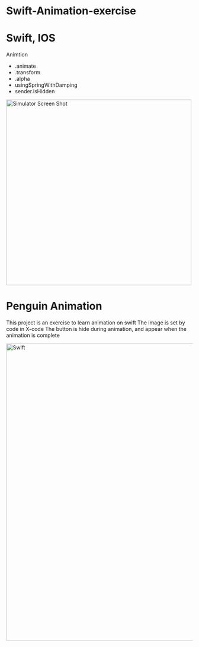 # Swift-Animation-exercise



# Swift, IOS
Animtion

- .animate
- .transform
- .alpha
- usingSpringWithDamping
- sender.isHidden


<img width="500" alt="Simulator Screen Shot" src="https://user-images.githubusercontent.com/56839789/74229090-f7528180-4cc1-11ea-936b-35c5dd9b0aad.gif"> 

# Penguin Animation

This project is an exercise to learn animation on swift
The image is set by code in X-code
The button is hide during animation, and appear when the animation is complete

<img width="800" alt ="Swift" src="https://user-images.githubusercontent.com/56839789/74229693-2cab9f00-4cc3-11ea-8d7c-41865eebd446.png">








